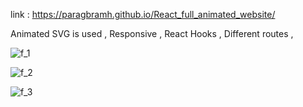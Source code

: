 link :  https://paragbramh.github.io/React_full_animated_website/

Animated SVG is used ,
Responsive ,
React Hooks ,
Different routes ,

![f_1](https://user-images.githubusercontent.com/61201818/126064038-7ca46527-1554-4542-8399-856d92dae703.png)

![f_2](https://user-images.githubusercontent.com/61201818/126064074-95b598f7-2d1d-41d7-aa74-c40dcef6d86e.png)

![f_3](https://user-images.githubusercontent.com/61201818/126064081-54f355bd-38cd-4677-8e54-aaf06633dd11.png)
